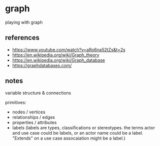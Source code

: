 # graph
playing with graph

## references

- https://www.youtube.com/watch?v=aRo6na52tZs&t=2s
- https://en.wikipedia.org/wiki/Graph_theory
- https://en.wikipedia.org/wiki/Graph_database
- https://graphdatabases.com/

## notes

variable structure & connections

primitives:
- nodes / vertices
- relationships / edges
- properties / attributes
- labels (labels are types, classifications or stereotypes. the terms actor and use case could be labels, or an actor name could be a label. "Extends" on a use case assocaiation might be a label.)

